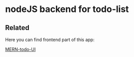 # nodeJS backend for todo-list

## Related

Here you can find frontend part of this app:

[MERN-todo-UI](https://github.com/Andsailor/MERN-todo-ui)